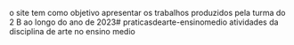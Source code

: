  o site tem como objetivo apresentar os trabalhos produzidos pela turma do 2 B ao longo do ano de 2023# praticasdearte-ensinomedio
atividades da disciplina de arte no ensino medio
